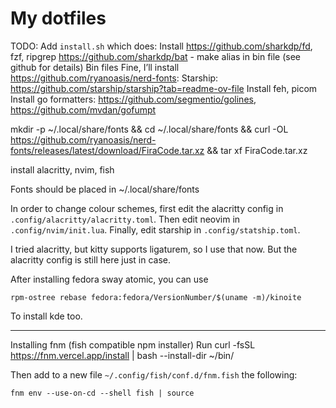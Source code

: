 # My dotfiles
TODO: Add `install.sh` which does:
Install https://github.com/sharkdp/fd, fzf, ripgrep
https://github.com/sharkdp/bat - make alias in bin file (see github for details)
Bin files
Fine, I’ll install https://github.com/ryanoasis/nerd-fonts: 
Starship: https://github.com/starship/starship?tab=readme-ov-file
Install feh, picom
Install go formatters: https://github.com/segmentio/golines, https://github.com/mvdan/gofumpt

mkdir -p ~/.local/share/fonts && cd ~/.local/share/fonts && curl -OL https://github.com/ryanoasis/nerd-fonts/releases/latest/download/FiraCode.tar.xz && tar xf FiraCode.tar.xz

install alacritty, nvim, fish

Fonts should be placed in ~/.local/share/fonts

In order to change colour schemes, first edit the alacritty config in
`.config/alacritty/alacritty.toml`. Then edit neovim in
`.config/nvim/init.lua`. Finally, edit starship in `.config/statship.toml`.

I tried alacritty, but kitty supports ligaturem, so I use that now. But the
alacritty config is still here just in case.

After installing fedora sway atomic, you can use 
```
rpm-ostree rebase fedora:fedora/VersionNumber/$(uname -m)/kinoite
```

To install kde too.

---
Installing fnm (fish compatible npm installer)
Run curl -fsSL https://fnm.vercel.app/install | bash --install-dir ~/bin/

Then add to a new file `~/.config/fish/conf.d/fnm.fish` the following:
```
fnm env --use-on-cd --shell fish | source
```
